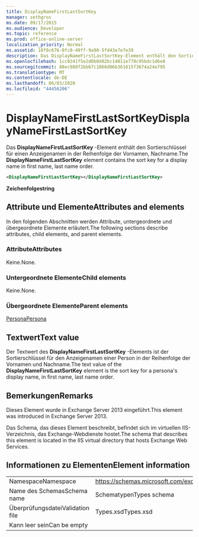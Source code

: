 ```yaml
---
title: DisplayNameFirstLastSortKey
manager: sethgros
ms.date: 09/17/2015
ms.audience: Developer
ms.topic: reference
ms.prod: office-online-server
localization_priority: Normal
ms.assetid: 18f8c676-0fc0-49ff-9a90-5fd43e7e7e39
description: Das DisplayNameFirstLastSortKey-Element enthält den Sortierschlüssel für einen Anzeigenamen in der Reihenfolge der Vornamen, Nachname.
ms.openlocfilehash: 1cc0241f5e2d0b0d02bc14011e770c95bdc1d6e8
ms.sourcegitcommit: 88ec988f2bb67c1866d06b361615f3674a24e795
ms.translationtype: MT
ms.contentlocale: de-DE
ms.lasthandoff: 06/03/2020
ms.locfileid: "44456206"
---
```

# <a name="displaynamefirstlastsortkey"></a><span data-ttu-id="7770f-103">DisplayNameFirstLastSortKey</span><span class="sxs-lookup"><span data-stu-id="7770f-103">DisplayNameFirstLastSortKey</span></span>

<span data-ttu-id="7770f-104">Das **DisplayNameFirstLastSortKey** -Element enthält den Sortierschlüssel für einen Anzeigenamen in der Reihenfolge der Vornamen, Nachname.</span><span class="sxs-lookup"><span data-stu-id="7770f-104">The **DisplayNameFirstLastSortKey** element contains the sort key for a display name in first name, last name order.</span></span> 
  
```XML
<DisplayNameFirstLastSortKey></DisplayNameFirstLastSortKey>
```

 <span data-ttu-id="7770f-105">**Zeichenfolge**</span><span class="sxs-lookup"><span data-stu-id="7770f-105">**string**</span></span>
## <a name="attributes-and-elements"></a><span data-ttu-id="7770f-106">Attribute und Elemente</span><span class="sxs-lookup"><span data-stu-id="7770f-106">Attributes and elements</span></span>

<span data-ttu-id="7770f-107">In den folgenden Abschnitten werden Attribute, untergeordnete und übergeordnete Elemente erläutert.</span><span class="sxs-lookup"><span data-stu-id="7770f-107">The following sections describe attributes, child elements, and parent elements.</span></span>
  
### <a name="attributes"></a><span data-ttu-id="7770f-108">Attribute</span><span class="sxs-lookup"><span data-stu-id="7770f-108">Attributes</span></span>

<span data-ttu-id="7770f-109">Keine.</span><span class="sxs-lookup"><span data-stu-id="7770f-109">None.</span></span>
  
### <a name="child-elements"></a><span data-ttu-id="7770f-110">Untergeordnete Elemente</span><span class="sxs-lookup"><span data-stu-id="7770f-110">Child elements</span></span>

<span data-ttu-id="7770f-111">Keine.</span><span class="sxs-lookup"><span data-stu-id="7770f-111">None.</span></span>
  
### <a name="parent-elements"></a><span data-ttu-id="7770f-112">Übergeordnete Elemente</span><span class="sxs-lookup"><span data-stu-id="7770f-112">Parent elements</span></span>

[<span data-ttu-id="7770f-113">Persona</span><span class="sxs-lookup"><span data-stu-id="7770f-113">Persona</span></span>](persona.md)
  
## <a name="text-value"></a><span data-ttu-id="7770f-114">Textwert</span><span class="sxs-lookup"><span data-stu-id="7770f-114">Text value</span></span>

<span data-ttu-id="7770f-115">Der Textwert des **DisplayNameFirstLastSortKey** -Elements ist der Sortierschlüssel für den Anzeigenamen einer Person in der Reihenfolge der Vornamen und Nachname.</span><span class="sxs-lookup"><span data-stu-id="7770f-115">The text value of the **DisplayNameFirstLastSortKey** element is the sort key for a persona's display name, in first name, last name order.</span></span> 
  
## <a name="remarks"></a><span data-ttu-id="7770f-116">Bemerkungen</span><span class="sxs-lookup"><span data-stu-id="7770f-116">Remarks</span></span>

<span data-ttu-id="7770f-117">Dieses Element wurde in Exchange Server 2013 eingeführt.</span><span class="sxs-lookup"><span data-stu-id="7770f-117">This element was introduced in Exchange Server 2013.</span></span>
  
<span data-ttu-id="7770f-118">Das Schema, das dieses Element beschreibt, befindet sich im virtuellen IIS-Verzeichnis, das Exchange-Webdienste hostet.</span><span class="sxs-lookup"><span data-stu-id="7770f-118">The schema that describes this element is located in the IIS virtual directory that hosts Exchange Web Services.</span></span>
  
## <a name="element-information"></a><span data-ttu-id="7770f-119">Informationen zu Elementen</span><span class="sxs-lookup"><span data-stu-id="7770f-119">Element information</span></span>

|||
|:-----|:-----|
|<span data-ttu-id="7770f-120">Namespace</span><span class="sxs-lookup"><span data-stu-id="7770f-120">Namespace</span></span>  <br/> |https://schemas.microsoft.com/exchange/services/2006/types  <br/> |
|<span data-ttu-id="7770f-121">Name des Schemas</span><span class="sxs-lookup"><span data-stu-id="7770f-121">Schema name</span></span>  <br/> |<span data-ttu-id="7770f-122">Schematypen</span><span class="sxs-lookup"><span data-stu-id="7770f-122">Types schema</span></span>  <br/> |
|<span data-ttu-id="7770f-123">Überprüfungsdatei</span><span class="sxs-lookup"><span data-stu-id="7770f-123">Validation file</span></span>  <br/> |<span data-ttu-id="7770f-124">Types.xsd</span><span class="sxs-lookup"><span data-stu-id="7770f-124">Types.xsd</span></span>  <br/> |
|<span data-ttu-id="7770f-125">Kann leer sein</span><span class="sxs-lookup"><span data-stu-id="7770f-125">Can be empty</span></span>  <br/> ||
   

